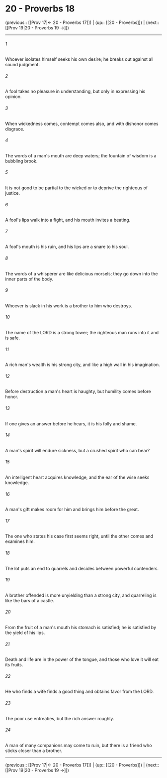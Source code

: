 # 20 - Proverbs 18

(previous:: [[Prov 17|← 20 - Proverbs 17]]) | (up:: [[20 - Proverbs]]) | (next:: [[Prov 19|20 - Proverbs 19 →]])

***


###### 1 
Whoever isolates himself seeks his own desire; he breaks out against all sound judgment. 

###### 2 
A fool takes no pleasure in understanding, but only in expressing his opinion. 

###### 3 
When wickedness comes, contempt comes also, and with dishonor comes disgrace. 

###### 4 
The words of a man's mouth are deep waters; the fountain of wisdom is a bubbling brook. 

###### 5 
It is not good to be partial to the wicked or to deprive the righteous of justice. 

###### 6 
A fool's lips walk into a fight, and his mouth invites a beating. 

###### 7 
A fool's mouth is his ruin, and his lips are a snare to his soul. 

###### 8 
The words of a whisperer are like delicious morsels; they go down into the inner parts of the body. 

###### 9 
Whoever is slack in his work is a brother to him who destroys. 

###### 10 
The name of the LORD is a strong tower; the righteous man runs into it and is safe. 

###### 11 
A rich man's wealth is his strong city, and like a high wall in his imagination. 

###### 12 
Before destruction a man's heart is haughty, but humility comes before honor. 

###### 13 
If one gives an answer before he hears, it is his folly and shame. 

###### 14 
A man's spirit will endure sickness, but a crushed spirit who can bear? 

###### 15 
An intelligent heart acquires knowledge, and the ear of the wise seeks knowledge. 

###### 16 
A man's gift makes room for him and brings him before the great. 

###### 17 
The one who states his case first seems right, until the other comes and examines him. 

###### 18 
The lot puts an end to quarrels and decides between powerful contenders. 

###### 19 
A brother offended is more unyielding than a strong city, and quarreling is like the bars of a castle. 

###### 20 
From the fruit of a man's mouth his stomach is satisfied; he is satisfied by the yield of his lips. 

###### 21 
Death and life are in the power of the tongue, and those who love it will eat its fruits. 

###### 22 
He who finds a wife finds a good thing and obtains favor from the LORD. 

###### 23 
The poor use entreaties, but the rich answer roughly. 

###### 24 
A man of many companions may come to ruin, but there is a friend who sticks closer than a brother.

***

(previous:: [[Prov 17|← 20 - Proverbs 17]]) | (up:: [[20 - Proverbs]]) | (next:: [[Prov 19|20 - Proverbs 19 →]])
